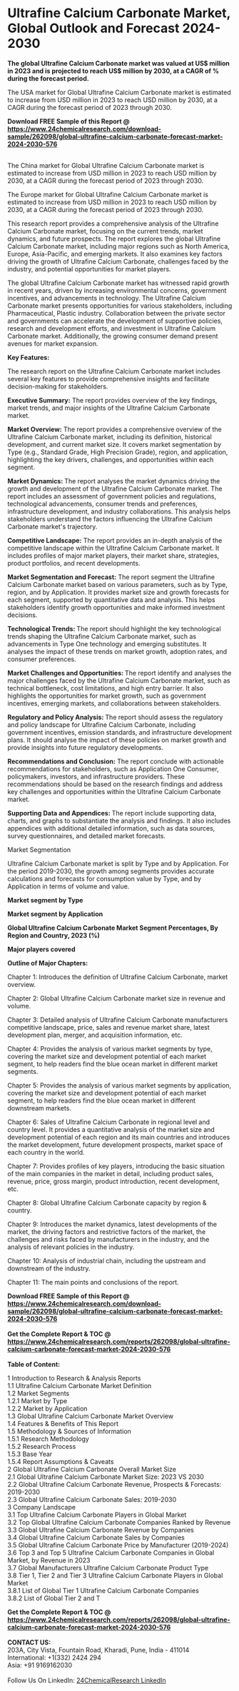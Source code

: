 <h1>Ultrafine Calcium Carbonate Market, Global Outlook and Forecast 2024-2030</h1><p><strong>The global Ultrafine Calcium Carbonate market was valued at US$ million in 2023 and is projected to reach US$ million by 2030, at a CAGR of % during the forecast period.</strong></p><p>
</p><p>The USA market for Global Ultrafine Calcium Carbonate market is estimated to increase from USD million in 2023 to reach USD million by 2030, at a CAGR during the forecast period of 2023 through 2030.</p><div><b>Download FREE Sample of this Report @ 
            <a href="https://www.24chemicalresearch.com/download-sample/262098/global-ultrafine-calcium-carbonate-forecast-market-2024-2030-576">
            https://www.24chemicalresearch.com/download-sample/262098/global-ultrafine-calcium-carbonate-forecast-market-2024-2030-576</a></b></div><br><p>
</p><p>The China market for Global Ultrafine Calcium Carbonate market is estimated to increase from USD million in 2023 to reach USD million by 2030, at a CAGR during the forecast period of 2023 through 2030.</p><p>
</p><p>The Europe market for Global Ultrafine Calcium Carbonate market is estimated to increase from USD million in 2023 to reach USD million by 2030, at a CAGR during the forecast period of 2023 through 2030.</p><p>
</p><p>This research report provides a comprehensive analysis of the Ultrafine Calcium Carbonate market, focusing on the current trends, market dynamics, and future prospects. The report explores the global Ultrafine Calcium Carbonate market, including major regions such as North America, Europe, Asia-Pacific, and emerging markets. It also examines key factors driving the growth of Ultrafine Calcium Carbonate, challenges faced by the industry, and potential opportunities for market players.</p><p>
The global Ultrafine Calcium Carbonate market has witnessed rapid growth in recent years, driven by increasing environmental concerns, government incentives, and advancements in technology. The Ultrafine Calcium Carbonate market presents opportunities for various stakeholders, including Pharmaceutical, Plastic industry. Collaboration between the private sector and governments can accelerate the development of supportive policies, research and development efforts, and investment in Ultrafine Calcium Carbonate market. Additionally, the growing consumer demand present avenues for market expansion.</p><p>
<strong>Key Features:</strong></p><p>
The research report on the Ultrafine Calcium Carbonate market includes several key features to provide comprehensive insights and facilitate decision-making for stakeholders.</p><p>
<strong>Executive Summary:</strong> The report provides overview of the key findings, market trends, and major insights of the Ultrafine Calcium Carbonate market.</p><p>
<strong>Market Overview:</strong> The report provides a comprehensive overview of the Ultrafine Calcium Carbonate market, including its definition, historical development, and current market size. It covers market segmentation by Type (e.g., Standard Grade, High Precision Grade), region, and application, highlighting the key drivers, challenges, and opportunities within each segment.</p><p>
<strong>Market Dynamics: </strong>The report analyses the market dynamics driving the growth and development of the Ultrafine Calcium Carbonate market. The report includes an assessment of government policies and regulations, technological advancements, consumer trends and preferences, infrastructure development, and industry collaborations. This analysis helps stakeholders understand the factors influencing the Ultrafine Calcium Carbonate market's trajectory.</p><p>
<strong>Competitive Landscape:</strong> The report provides an in-depth analysis of the competitive landscape within the Ultrafine Calcium Carbonate market. It includes profiles of major market players, their market share, strategies, product portfolios, and recent developments.</p><p>
<strong>Market Segmentation and Forecast:</strong> The report segment the Ultrafine Calcium Carbonate market based on various parameters, such as by Type, region, and by Application. It provides market size and growth forecasts for each segment, supported by quantitative data and analysis. This helps stakeholders identify growth opportunities and make informed investment decisions.</p><p>
<strong>Technological Trends: </strong>The report should highlight the key technological trends shaping the Ultrafine Calcium Carbonate market, such as advancements in Type One technology and emerging substitutes. It analyses the impact of these trends on market growth, adoption rates, and consumer preferences.</p><p>
<strong>Market Challenges and Opportunities: </strong>The report identify and analyses the major challenges faced by the Ultrafine Calcium Carbonate market, such as technical bottleneck, cost limitations, and high entry barrier. It also highlights the opportunities for market growth, such as government incentives, emerging markets, and collaborations between stakeholders.</p><p>
<strong>Regulatory and Policy Analysis: </strong>The report should assess the regulatory and policy landscape for Ultrafine Calcium Carbonate, including government incentives, emission standards, and infrastructure development plans. It should analyse the impact of these policies on market growth and provide insights into future regulatory developments.</p><p>
<strong>Recommendations and Conclusion:</strong> The report conclude with actionable recommendations for stakeholders, such as Application One Consumer, policymakers, investors, and infrastructure providers. These recommendations should be based on the research findings and address key challenges and opportunities within the Ultrafine Calcium Carbonate market.</p><p>
<strong>Supporting Data and Appendices: </strong>The report include supporting data, charts, and graphs to substantiate the analysis and findings. It also includes appendices with additional detailed information, such as data sources, survey questionnaires, and detailed market forecasts.</p><p>
Market Segmentation</p><p>
Ultrafine Calcium Carbonate market is split by Type and by Application. For the period 2019-2030, the growth among segments provides accurate calculations and forecasts for consumption value by Type, and by Application in terms of volume and value.</p><p>
<strong>Market segment by Type</strong></p><p>
</p><p>
<strong>Market segment by Application</strong></p><p>
</p><p>
<strong>Global Ultrafine Calcium Carbonate Market Segment Percentages, By Region and Country, 2023 (%)</strong></p><p>
</p><p>
<strong>Major players covered</strong></p><p>
</p><p>
</p><p><strong>Outline of Major Chapters:</strong></p><p>
Chapter 1: Introduces the definition of Ultrafine Calcium Carbonate, market overview.</p><p>
Chapter 2: Global Ultrafine Calcium Carbonate market size in revenue and volume.</p><p>
Chapter 3: Detailed analysis of Ultrafine Calcium Carbonate manufacturers competitive landscape, price, sales and revenue market share, latest development plan, merger, and acquisition information, etc.</p><p>
Chapter 4: Provides the analysis of various market segments by type, covering the market size and development potential of each market segment, to help readers find the blue ocean market in different market segments.</p><p>
Chapter 5: Provides the analysis of various market segments by application, covering the market size and development potential of each market segment, to help readers find the blue ocean market in different downstream markets.</p><p>
Chapter 6: Sales of Ultrafine Calcium Carbonate in regional level and country level. It provides a quantitative analysis of the market size and development potential of each region and its main countries and introduces the market development, future development prospects, market space of each country in the world.</p><p>
Chapter 7: Provides profiles of key players, introducing the basic situation of the main companies in the market in detail, including product sales, revenue, price, gross margin, product introduction, recent development, etc.</p><p>
Chapter 8: Global Ultrafine Calcium Carbonate capacity by region &amp; country.</p><p>
Chapter 9: Introduces the market dynamics, latest developments of the market, the driving factors and restrictive factors of the market, the challenges and risks faced by manufacturers in the industry, and the analysis of relevant policies in the industry.</p><p>
Chapter 10: Analysis of industrial chain, including the upstream and downstream of the industry.</p><p>
Chapter 11: The main points and conclusions of the report.</p><div><b>Download FREE Sample of this Report @ 
            <a href="https://www.24chemicalresearch.com/download-sample/262098/global-ultrafine-calcium-carbonate-forecast-market-2024-2030-576">
            https://www.24chemicalresearch.com/download-sample/262098/global-ultrafine-calcium-carbonate-forecast-market-2024-2030-576</a></b></div><br><div><b>Get the Complete Report & TOC @ 
            <a href="https://www.24chemicalresearch.com/reports/262098/global-ultrafine-calcium-carbonate-forecast-market-2024-2030-576">
            https://www.24chemicalresearch.com/reports/262098/global-ultrafine-calcium-carbonate-forecast-market-2024-2030-576</a></b></div><br>
            <b>Table of Content:</b><p>1 Introduction to Research & Analysis Reports<br />
    1.1 Ultrafine Calcium Carbonate Market Definition<br />
    1.2 Market Segments<br />
        1.2.1 Market by Type<br />
        1.2.2 Market by Application<br />
    1.3 Global Ultrafine Calcium Carbonate Market Overview<br />
    1.4 Features & Benefits of This Report<br />
    1.5 Methodology & Sources of Information<br />
        1.5.1 Research Methodology<br />
        1.5.2 Research Process<br />
        1.5.3 Base Year<br />
        1.5.4 Report Assumptions & Caveats<br />
2 Global Ultrafine Calcium Carbonate Overall Market Size<br />
    2.1 Global Ultrafine Calcium Carbonate Market Size: 2023 VS 2030<br />
    2.2 Global Ultrafine Calcium Carbonate Revenue, Prospects & Forecasts: 2019-2030<br />
    2.3 Global Ultrafine Calcium Carbonate Sales: 2019-2030<br />
3 Company Landscape<br />
    3.1 Top Ultrafine Calcium Carbonate Players in Global Market<br />
    3.2 Top Global Ultrafine Calcium Carbonate Companies Ranked by Revenue<br />
    3.3 Global Ultrafine Calcium Carbonate Revenue by Companies<br />
    3.4 Global Ultrafine Calcium Carbonate Sales by Companies<br />
    3.5 Global Ultrafine Calcium Carbonate Price by Manufacturer (2019-2024)<br />
    3.6 Top 3 and Top 5 Ultrafine Calcium Carbonate Companies in Global Market, by Revenue in 2023<br />
    3.7 Global Manufacturers Ultrafine Calcium Carbonate Product Type<br />
    3.8 Tier 1, Tier 2 and Tier 3 Ultrafine Calcium Carbonate Players in Global Market<br />
        3.8.1 List of Global Tier 1 Ultrafine Calcium Carbonate Companies<br />
        3.8.2 List of Global Tier 2 and T</p><div><b>Get the Complete Report & TOC @ 
            <a href="https://www.24chemicalresearch.com/reports/262098/global-ultrafine-calcium-carbonate-forecast-market-2024-2030-576">
            https://www.24chemicalresearch.com/reports/262098/global-ultrafine-calcium-carbonate-forecast-market-2024-2030-576</a></b></div><br><b>CONTACT US:</b><br>
            203A, City Vista, Fountain Road, Kharadi, Pune, India - 411014<br>
            International: +1(332) 2424 294<br>
            Asia: +91 9169162030 <br><br>
            Follow Us On LinkedIn: <a href="https://www.linkedin.com/company/24chemicalresearch/">24ChemicalResearch LinkedIn</a>